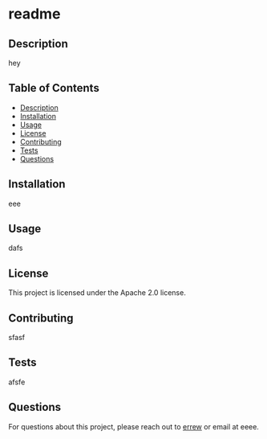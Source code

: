 
# readme

## Description
hey

## Table of Contents
- [Description](#description)
- [Installation](#installation)
- [Usage](#usage)
- [License](#license)
- [Contributing](#contributing)
- [Tests](#tests)
- [Questions](#questions)

## Installation
eee

## Usage
dafs

## License
This project is licensed under the Apache 2.0 license.

## Contributing
sfasf

## Tests
afsfe

## Questions
For questions about this project, please reach out to [errew](https://github.com/errew) or email at eeee.
